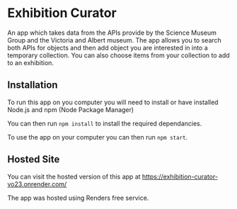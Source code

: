 # Exhibition Curator

An app which takes data from the APIs provide by the Science Museum Group and the Victoria and Albert museum. The app allows you to search both APIs for objects and then add object you are interested in into a temporary collection. You can also choose items from your collection to add to an exhibition.

## Installation

To run this app on you computer you will need to install or have installed Node.js and npm (Node Package Manager)

You can then run `npm install` to install the required dependancies.

To use the app on your computer you can then run `npm start`.

## Hosted Site

You can visit the hosted version of this app at https://exhibition-curator-vo23.onrender.com/

The app was hosted using Renders free service.